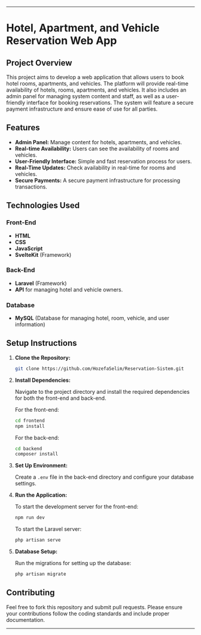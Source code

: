 
---

# Hotel, Apartment, and Vehicle Reservation Web App

## Project Overview

This project aims to develop a web application that allows users to book hotel rooms, apartments, and vehicles. The platform will provide real-time availability of hotels, rooms, apartments, and vehicles. It also includes an admin panel for managing system content and staff, as well as a user-friendly interface for booking reservations. The system will feature a secure payment infrastructure and ensure ease of use for all parties.



## Features

- **Admin Panel:** Manage content for hotels, apartments, and vehicles.
- **Real-time Availability:** Users can see the availability of rooms and vehicles.
- **User-Friendly Interface:** Simple and fast reservation process for users.
- **Real-Time Updates:** Check availability in real-time for rooms and vehicles.
- **Secure Payments:** A secure payment infrastructure for processing transactions.

## Technologies Used

### Front-End
- **HTML**
- **CSS**
- **JavaScript**
- **SvelteKit** (Framework)

### Back-End
- **Laravel** (Framework)
- **API** for managing hotel and vehicle owners.

### Database
- **MySQL** (Database for managing hotel, room, vehicle, and user information)

## Setup Instructions

1. **Clone the Repository:**

   ```bash
   git clone https://github.com/HozefaSelim/Reservation-Sistem.git
   ```

2. **Install Dependencies:**

   Navigate to the project directory and install the required dependencies for both the front-end and back-end.

   For the front-end:

   ```bash
   cd frontend
   npm install
   ```

   For the back-end:

   ```bash
   cd backend
   composer install
   ```

3. **Set Up Environment:**

   Create a `.env` file in the back-end directory and configure your database settings.

4. **Run the Application:**

   To start the development server for the front-end:

   ```bash
   npm run dev
   ```

   To start the Laravel server:

   ```bash
   php artisan serve
   ```

5. **Database Setup:**

   Run the migrations for setting up the database:

   ```bash
   php artisan migrate
   ```

## Contributing

Feel free to fork this repository and submit pull requests. Please ensure your contributions follow the coding standards and include proper documentation.


---

